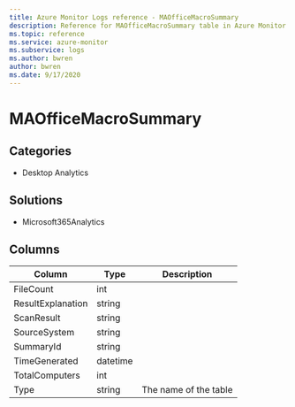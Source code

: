 ```yaml
---
title: Azure Monitor Logs reference - MAOfficeMacroSummary
description: Reference for MAOfficeMacroSummary table in Azure Monitor Logs.
ms.topic: reference
ms.service: azure-monitor
ms.subservice: logs
ms.author: bwren
author: bwren
ms.date: 9/17/2020
---
```


# MAOfficeMacroSummary

 

## Categories

- Desktop Analytics
## Solutions

- Microsoft365Analytics




## Columns

|Column|Type|Description|
|---|---|---|
|FileCount|int||
|ResultExplanation|string||
|ScanResult|string||
|SourceSystem|string||
|SummaryId|string||
|TimeGenerated|datetime||
|TotalComputers|int||
|Type|string|The name of the table|
